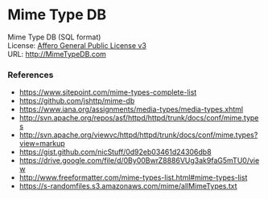 Mime Type DB
============

Mime Type DB (SQL format)<br>
License:  <a href="http://www.gnu.org/licenses/agpl.txt" target="_blank">Affero General Public License v3</a>
<br>
URL:  <a href="http://mimetypedb.com" target="_blank">http://MimeTypeDB.com</a>

### References
* https://www.sitepoint.com/mime-types-complete-list
* https://github.com/jshttp/mime-db
* https://www.iana.org/assignments/media-types/media-types.xhtml
* http://svn.apache.org/repos/asf/httpd/httpd/trunk/docs/conf/mime.types
* http://svn.apache.org/viewvc/httpd/httpd/trunk/docs/conf/mime.types?view=markup
* https://gist.github.com/nicStuff/0d92eb03461d24306db8
* https://drive.google.com/file/d/0By00BwrZ8886VUg3ak9faG5mTU0/view
* http://www.freeformatter.com/mime-types-list.html#mime-types-list
* https://s-randomfiles.s3.amazonaws.com/mime/allMimeTypes.txt
